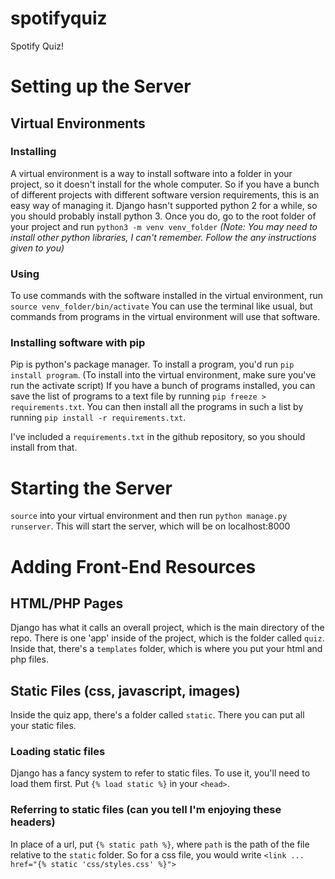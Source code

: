 # spotifyquiz
Spotify Quiz!

# Setting up the Server
## Virtual Environments

### Installing
A virtual environment is a way to install software into a folder in your project, so it doesn't install for the whole computer. So if you have a bunch of different projects with different software version requirements, this is an easy way of managing it.
Django hasn't supported python 2 for a while, so you should probably install python 3.
Once you do, go to the root folder of your project and run `python3 -m venv venv_folder`
*(Note: You may need to install other python libraries, I can't remember. Follow the any instructions given to you)*

### Using
To use commands with the software installed in the virtual environment, run `source venv_folder/bin/activate` You can use the terminal like usual, but commands from programs in the virtual environment will use that software.

### Installing software with pip
Pip is python's package manager. To install a program, you'd run `pip install program`. (To install into the virtual environment, make sure you've run the activate script)
If you have a bunch of programs installed, you can save the list of programs to a text file by running `pip freeze > requirements.txt`. You can then install all the programs in such a list by running `pip install -r requirements.txt`.

I've included a `requirements.txt` in the github repository, so you should install from that.


# Starting the Server
`source` into your virtual environment and then run `python manage.py runserver`. This will start the server, which will be on localhost:8000


# Adding Front-End Resources

## HTML/PHP Pages
Django has what it calls an overall project, which is the main directory of the repo. There is one 'app' inside of the project, which is the folder called `quiz`. Inside that, there's a `templates` folder, which is where you put your html and php files.

## Static Files (css, javascript, images)
Inside the quiz app, there's a folder called `static`. There you can put all your static files.

### Loading static files
Django has a fancy system to refer to static files. To use it, you'll need to load them first. Put `{% load static %}` in your `<head>`.

### Referring to static files (can you tell I'm enjoying these headers)
In place of a url, put `{% static path %}`, where `path` is the path of the file relative to the `static` folder.
So for a css file, you would write `<link ... href="{% static 'css/styles.css' %}">`


